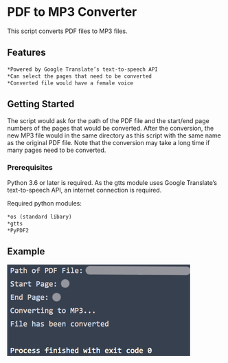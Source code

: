 # PDF to MP3 Converter

This script converts PDF files to MP3 files. 

## Features
    *Powered by Google Translate’s text-to-speech API
    *Can select the pages that need to be converted
    *Converted file would have a female voice
    
## Getting Started

The script would ask for the path of the PDF file and the start/end page numbers of the pages that would be converted.
  After the conversion, the new MP3 file would in the same directory as this script with the same name as the original PDF file.
  Note that the conversion may take a long time if many pages need to be converted.  

### Prerequisites
Python 3.6 or later is required.  As the gtts module uses Google Translate’s text-to-speech API, an internet connection is required.

Required python modules:

    *os (standard libary)
    *gtts
    *PyPDF2 

## Example
![Image](Screenshot_1.png)




